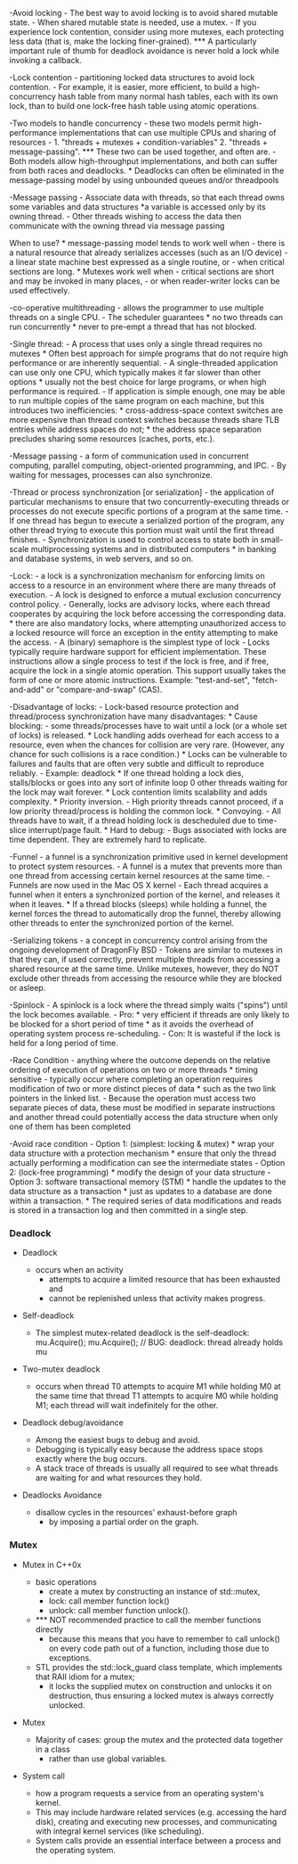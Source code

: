-Avoid locking
    - The best way to avoid locking is to avoid shared mutable state. 
    - When shared mutable state is needed, use a mutex. 
    - If you experience lock contention, consider using more mutexes, each protecting less data 
    	(that is, make the locking finer-grained).
    *** A particularly important rule of thumb for deadlock avoidance is never hold a lock while invoking a callback. 
    
-Lock contention
	- partitioning locked data structures to avoid lock contention. 
	- For example, it is easier, more efficient, to build a high-concurrency hash table from many normal hash tables, 
	  each with its own lock, than to build one lock-free hash table using atomic operations.

-Two models to handle concurrency
    - these two models permit high-performance implementations that can use multiple CPUs and sharing of resources
    - 1. "threads + mutexes + condition-variables"
      2. "threads + message-passing". 
       *** These two can be used together, and often are.
    - Both models allow high-throughput implementations, and both can suffer from both races and deadlocks. 
        * Deadlocks can often be eliminated in the message-passing model by using unbounded queues and/or threadpools

-Message passing
    - Associate data with threads, so that each thread owns some variables and data structures
        *a variable is accessed only by its owning thread.
    - Other threads wishing to access the data then communicate with the owning thread via message passing

When to use?
    * message-passing model tends to work well when 
        - there is a natural resource that already serializes accesses (such as an I/O device)
        - a linear state machine best expressed as a single routine, or 
        - when critical sections are long. 
    * Mutexes work well when 
        - critical sections are short and may be invoked in many places, 
        - or when reader-writer locks can be used effectively. 

-co-operative multithreading 
	- allows the programmer to use multiple threads on a single CPU. 
	- The scheduler guarantees
	    * no two threads can run concurrently
	    * never to pre-empt a thread that has not blocked.

-Single thread: 
	- A process that uses only a single thread requires no mutexes
		*  Often best approach for simple programs that do not require high performance or are inherently sequential. 
	- A single-threaded application can use only one CPU, which typically makes it far slower than other options
		*  usually not the best choice for large programs, or when high performance is required.
	- If application is simple enough, one may be able to run multiple copies of the same program on each machine, 
	  but this introduces two inefficiencies: 
	  	* cross-address-space context switches are more expensive than thread context switches because threads share TLB entries while address spaces do not; 
	  	* the address space separation precludes sharing some resources (caches, ports, etc.).

-Message passing 
    - a form of communication used in concurrent computing, parallel computing, object-oriented programming, and IPC. 
    - By waiting for messages, processes can also synchronize.

-Thread or process synchronization [or serialization]
    - the application of particular mechanisms to ensure that two concurrently-executing threads or processes do not execute specific portions of a program at the same time. 
    - If one thread has begun to execute a serialized portion of the program, any other thread trying to execute this portion must wait until the first thread finishes. 
    - Synchronization is used to control access to state both in small-scale multiprocessing systems and in distributed computers
        * in banking and database systems, in web servers, and so on.

-Lock:
    - a lock is a synchronization mechanism for enforcing limits on access to a resource in an environment where there are many threads of execution. 
    - A lock is designed to enforce a mutual exclusion concurrency control policy.
    - Generally, locks are advisory locks, where each thread cooperates by acquiring the lock before accessing the corresponding data. 
        * there are also mandatory locks, where attempting unauthorized access to a locked resource will force an exception in the entity attempting to make the access.
    - A (binary) semaphore is the simplest type of lock
    - Locks typically require hardware support for efficient implementation. 
      These instructions allow a single process to test if the lock is free, and if free, acquire the lock in a single atomic operation.
      This support usually takes the form of one or more atomic instructions. 
        Example: "test-and-set", "fetch-and-add" or "compare-and-swap" (CAS).

-Disadvantage of locks:
    - Lock-based resource protection and thread/process synchronization have many disadvantages:
        * Cause blocking:
            - some threads/processes have to wait until a lock (or a whole set of locks) is released.
        * Lock handling adds overhead for each access to a resource, even when the chances for collision are very rare. 
             (However, any chance for such collisions is a race condition.)
        * Locks can be vulnerable to failures and faults that are often very subtle and difficult to reproduce reliably.
            - Example: deadlock
        * If one thread holding a lock dies, stalls/blocks or goes into any sort of infinite loop
            0 other threads waiting for the lock may wait forever.
        * Lock contention limits scalability and adds complexity.
        * Priority inversion. 
            - High priority threads cannot proceed, if a low priority thread/process is holding the common lock.
        * Convoying. 
            - All threads have to wait, if a thread holding lock is descheduled due to time-slice interrupt/page fault.
        * Hard to debug: 
            - Bugs associated with locks are time dependent. They are extremely hard to replicate.

-Funnel
    - a funnel is a synchronization primitive used in kernel development to protect system resources.
    - A funnel is a mutex that prevents more than one thread from accessing certain kernel resources at the same time.
    - Funnels are now used in the Mac OS X kernel
    - Each thread acquires a funnel when it enters a synchronized portion of the kernel, and releases it when it leaves. 
        * If a thread blocks (sleeps) while holding a funnel, the kernel forces the thread to automatically drop the funnel, thereby allowing other threads to enter the synchronized portion of the kernel.

-Serializing tokens
    -  a concept in concurrency control arising from the ongoing development of DragonFly BSD
    - Tokens are similar to mutexes in that they can, if used correctly, prevent multiple threads from accessing a shared resource at the same time. 
      Unlike mutexes, however, they do NOT exclude other threads from accessing the resource while they are blocked or asleep. 
    
-Spinlock
    - A spinlock is a lock where the thread simply waits ("spins") until the lock becomes available. 
    - Pro: 
        * very efficient if threads are only likely to be blocked for a short period of time
        * as it avoids the overhead of operating system process re-scheduling. 
    - Con: It is wasteful if the lock is held for a long period of time.

-Race Condition
    - anything where the outcome depends on the relative ordering of execution of operations on two or more threads
        * timing sensitive
    - typically occur where completing an operation requires modification of two or more distinct pieces of data
        * such as the two link pointers in the linked list. 
    - Because the operation must access two separate pieces of data, these must be modified in separate instructions
      and another thread could potentially access the data structure when only one of them has been completed

-Avoid race condition
    - Option 1: (simplest: locking & mutex)
        * wrap your data structure with a protection mechanism
        * ensure that only the thread actually performing a modification can see the intermediate states
    - Option 2: (lock-free programming)
        * modify the design of your data structure
    - Option 3:  software transactional memory (STM)
        * handle the updates to the data structure as a transaction
        * just as updates to a database are done within a transaction.
        * The required series of data modifications and reads is stored in a transaction log and then committed in a single step.

### Deadlock
- Deadlock
    - occurs when an activity
        * attempts to acquire a limited resource that has been exhausted and 
        * cannot be replenished unless that activity makes progress.

- Self-deadlock
    - The simplest mutex-related deadlock is the self-deadlock: 
        mu.Acquire();
        mu.Acquire();      // BUG: deadlock: thread already holds mu
  
- Two-mutex deadlock
    - occurs when thread T0 attempts to acquire M1 while holding M0 at the same time that thread T1 attempts to acquire M0 while holding M1; each thread will wait indefinitely for the other.

- Deadlock debug/avoidance
    - Among the easiest bugs to debug and avoid. 
    - Debugging is typically easy because the address space stops exactly where the bug occurs. 
    - A stack trace of threads is usually all required to see what threads are waiting for and what resources they hold.

- Deadlocks Avoidance
    - disallow cycles in the resources' exhaust-before graph
        * by imposing a partial order on the graph. 
 

### Mutex 
- Mutex in C++0x
    - basic operations
        * create a mutex by constructing an instance of std::mutex, 
        * lock: call member function lock()
        * unlock: call member function unlock(). 
    - *** NOT recommended practice to call the member functions directly
        - because this means that you have to remember to call unlock() on every code path out of a function, 
          including those due to exceptions. 
    - STL provides the std::lock_guard class template, which implements that RAII idiom for a mutex; 
        * it locks the supplied mutex on construction and unlocks it on destruction, 
          thus ensuring a locked mutex is always correctly unlocked. 

- Mutex
    - Majority of cases: group the mutex and the protected data together in a class 
        * rather than use global variables. 

- System call 
    - how a program requests a service from an operating system's kernel. 
    - This may include hardware related services (e.g. accessing the hard disk), creating and executing new processes, and communicating with integral kernel services (like scheduling). 
    - System calls provide an essential interface between a process and the operating system.
